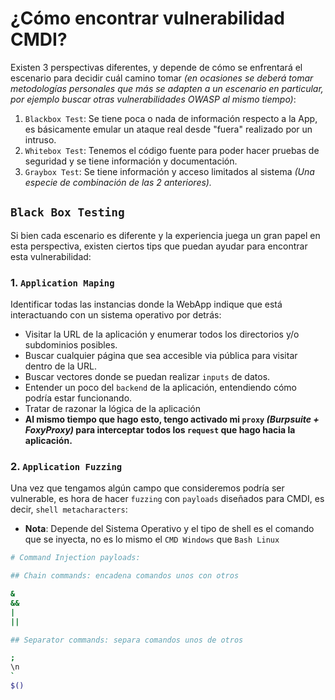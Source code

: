 # ¿Cómo encontrar vulnerabilidad CMDI?

Existen 3 perspectivas diferentes, y depende de cómo se enfrentará el escenario para decidir cuál camino tomar _(en ocasiones se deberá tomar metodologías personales que más se adapten a un escenario en particular, por ejemplo buscar otras vulnerabilidades OWASP al mismo tiempo)_:

1. `Blackbox Test`: Se tiene poca o nada de información respecto a la App, es básicamente emular un ataque real desde "fuera" realizado por un intruso. 
2. `Whitebox Test`: Tenemos el código fuente para poder hacer pruebas de seguridad y se tiene información y documentación.
3. `Graybox Test`: Se tiene información y acceso limitados al sistema _(Una especie de combinación de las 2 anteriores)._

## `Black Box Testing`

Si bien cada escenario es diferente y la experiencia juega un gran papel en esta perspectiva, existen ciertos tips que puedan ayudar para encontrar esta vulnerabilidad:

### 1. `Application Maping` 

Identificar todas las instancias donde la WebApp indique que está interactuando con un sistema operativo por detrás:

- Visitar la URL de la aplicación y enumerar todos los directorios y/o subdominios posibles.
- Buscar cualquier página que sea accesible via pública para visitar dentro de la URL.
- Buscar vectores donde se puedan realizar `inputs` de datos.
- Entender un poco del `backend` de la aplicación, entendiendo cómo podría estar funcionando.
- Tratar de razonar la lógica de la aplicación
- **Al mismo tiempo que hago esto, tengo activado mi `proxy` _(Burpsuite + FoxyProxy)_ para interceptar todos los `request` que hago hacia la aplicación.**

### 2. `Application Fuzzing` 

Una vez que tengamos algún campo que consideremos podría ser vulnerable, es hora de hacer `fuzzing` con `payloads` diseñados para CMDI, es decir, `shell metacharacters`:

- **Nota**: Depende del Sistema Operativo y el tipo de shell es el comando que se inyecta, no es lo mismo el `CMD Windows` que `Bash Linux`

````sh
# Command Injection payloads:

## Chain commands: encadena comandos unos con otros

&
&&
|
||

## Separator commands: separa comandos unos de otros

;
\n
`
$()

````


